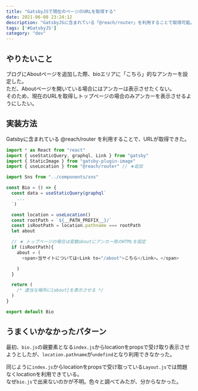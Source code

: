 ```yaml
---
title: "GatsbyJSで現在のページのURLを取得する"
date: 2021-06-08 23:24:12
description: "GatsbyJSに含まれている「@reach/router」を利用することで取得可能。"
tags: ['#GatsbyJS']
category: "dev"
---
```


## やりたいこと
ブログにAboutページを追加した際、bioエリアに「こちら」的なアンカーを設定した。  
ただ、Aboutページを開いている場合にはアンカーは表示させたくない。  
そのため、現在のURLを取得しトップページの場合のみアンカーを表示させるようにしたい。


## 実装方法
Gatsbyに含まれている @reach/router を利用することで、URLが取得できた。

``` js
import * as React from "react"
import { useStaticQuery, graphql, Link } from "gatsby"
import { StaticImage } from "gatsby-plugin-image"
import { useLocation } from "@reach/router" // ★追加

import Sns from "../components/sns"

const Bio = () => {
  const data = useStaticQuery(graphql`
    ...
  `)

  const location = useLocation()
  const rootPath = `${__PATH_PREFIX__}/`
  const isRootPath = location.pathname === rootPath
  let about

  // ★ トップページの場合は変数aboutにアンカー用のHTMLを設定
  if (isRootPath){
    about = (
      <span>当サイトについては<Link to="/about">こちら</Link>。</span>

    )
  }

  return (
    /* 適当な場所に{about}を表示させる */
  )
}

export default Bio

```

## うまくいかなかったパターン
最初、`bio.js`の親要素となる`index.js`からlocationをpropsで受け取り表示させようとしたが、`location.pathname`が`undefind`となり利用できなかった。  
  
同じように`index.js`からlocationをpropsで受け取っている`Layout.js`では問題なくlocationを利用できている。  
なぜ`bio.js`で出来ないのかが不明。色々と調べてみたが、分からなかった。
